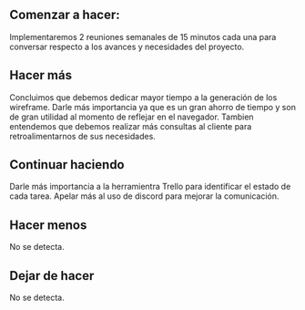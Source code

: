 ## Comenzar a hacer:
Implementaremos 2 reuniones semanales de 15 minutos cada una para conversar respecto a los avances y necesidades del proyecto.

## Hacer más
Concluimos que debemos dedicar mayor tiempo a la generación de los wireframe. Darle más importancia ya que es un gran ahorro de tiempo y son de gran utilidad al momento de reflejar en el navegador.
Tambien entendemos que debemos realizar más consultas al cliente para retroalimentarnos de sus necesidades.

## Continuar haciendo
Darle más importancia a la herramientra Trello para identificar el estado de cada tarea. Apelar más al uso de discord para mejorar la comunicación.

## Hacer menos
No se detecta.

## Dejar de hacer
No se detecta.